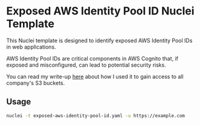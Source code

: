 # Exposed AWS Identity Pool ID Nuclei Template

This Nuclei template is designed to identify exposed AWS Identity Pool IDs in web applications. 

AWS Identity Pool IDs are critical components in AWS Cognito that, if exposed and misconfigured, can lead to potential security risks.

You can read my write-up [here](https://medium.com/@abdelrahmanyousef33/full-control-over-companys-s3-buckets-access-to-all-files-serving-main-domains-6081e49794ad) about how I used it to gain access to all company's S3 buckets.

## Usage

```sh
nuclei -t exposed-aws-identity-pool-id.yaml -u https://example.com
